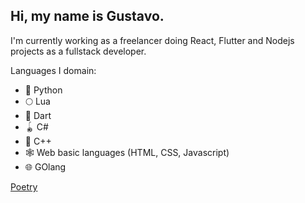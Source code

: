 ## Hi, my name is Gustavo.

I'm currently working as a freelancer doing React, Flutter and Nodejs projects as a fullstack developer.

Languages I domain:
- :snake: Python
- :full_moon: Lua
- :dart: Dart
- :yo_yo: C#
- :nazar_amulet: C++
- :spider_web: Web basic languages (HTML, CSS, Javascript)
- :globe_with_meridians: GOlang

[Poetry](https://www.citerate.neocities.org/)
